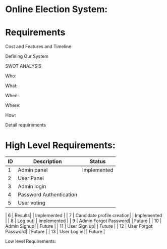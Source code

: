 # Online Election System:


# Requirements




Cost and Features and Timeline






Defining Our System







SWOT ANALYSIS

Who:

What:

When:

Where:

How:


Detail requirements


# High Level Requirements:

| ID     | Description | Status |
| ---      | ---       | --- 	|
| 1 | Admin panel       |	Implemented|
| 2     | User Panel|        | Implemented	|
| 3     | Admin login|        | Implemented	|
| 4     | Password Authentication|        | Implemented	|
|  5   | User voting|        | Implemented	|

|  6   | Results|        | Implemented	|
|  7   | Candidate profile creation|        | Implemented	|
|  8   | Log out|        | Implemented	|
|  9   | Admin Forgot Password|        | Future	|
|  10   | Admin Signup|        | Future	|
|  11   | User Sign up|        | Future	|
|  12   | User Forgot Password|        | Future	|
|  13   | User Log in|        | Future	|

		
		
		
		



Low level Requirements:
